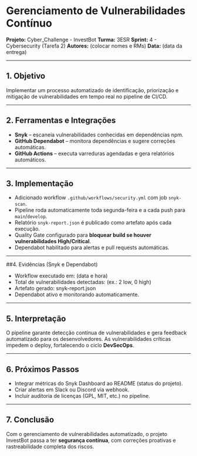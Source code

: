 # Gerenciamento de Vulnerabilidades Contínuo

**Projeto:** Cyber_Challenge - InvestBot
**Turma:** 3ESR
**Sprint:** 4 - Cybersecurity (Tarefa 2)
**Autores:** (colocar nomes e RMs)
**Data:** (data da entrega)

---

## 1. Objetivo

Implementar um processo automatizado de identificação, priorização e mitigação de vulnerabilidades em tempo real no pipeline de CI/CD.

---

## 2. Ferramentas e Integrações

* **Snyk** – escaneia vulnerabilidades conhecidas em dependências npm.
* **GitHub Dependabot** – monitora dependências e sugere correções automáticas.
* **GitHub Actions** – executa varreduras agendadas e gera relatórios automáticos.

---

## 3. Implementação

* Adicionado workflow `.github/workflows/security.yml` com job `snyk-scan`.
* Pipeline roda automaticamente toda segunda-feira e a cada push para `main`/`develop`.
* Relatório `snyk-report.json` é publicado como artefato após cada execução.
* Quality Gate configurado para **bloquear build se houver vulnerabilidades High/Critical**.
* Dependabot habilitado para alertas e pull requests automáticas.

---

##4. Evidências (Snyk e Dependabot)
- Workflow executado em: (data e hora)
- Total de vulnerabilidades detectadas: (ex.: 2 low, 0 high)
- Artefato gerado: snyk-report.json
- Dependabot ativo e monitorando automaticamente.

---

## 5. Interpretação

O pipeline garante detecção contínua de vulnerabilidades e gera feedback automatizado para os desenvolvedores.
As vulnerabilidades críticas impedem o deploy, fortalecendo o ciclo **DevSecOps**.

---

## 6. Próximos Passos

* Integrar métricas do Snyk Dashboard ao README (status do projeto).
* Criar alertas em Slack ou Discord via webhook.
* Incluir auditoria de licenças (GPL, MIT, etc.) no pipeline.

---

## 7. Conclusão

Com o gerenciamento de vulnerabilidades automatizado, o projeto InvestBot passa a ter **segurança contínua**, com correções proativas e rastreabilidade completa dos riscos.
